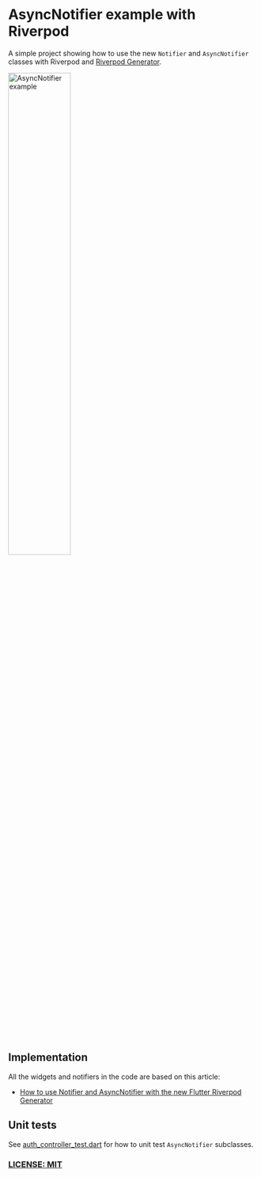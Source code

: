 # AsyncNotifier example with Riverpod

A simple project showing how to use the new `Notifier` and `AsyncNotifier` classes with Riverpod and [Riverpod Generator](https://pub.dev/packages/riverpod_generator).

<img src="https://github.com/bizz84/async_notifier_example_riverpod/blob/main/.github/images/sign-in-page-example.png?raw=true" alt="AsyncNotifier example" width=50% height=50%>

## Implementation

All the widgets and notifiers in the code are based on this article:

- [How to use Notifier and AsyncNotifier with the new Flutter Riverpod Generator](https://codewithandrea.com/articles/flutter-riverpod-async-notifier/)

## Unit tests

See [auth_controller_test.dart](test/auth_controller_test.dart) for how to unit test `AsyncNotifier` subclasses.

### [LICENSE: MIT](LICENSE.md)